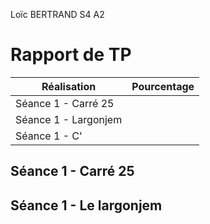 Loïc BERTRAND S4 A2

# Rapport de TP

| Réalisation          | Pourcentage |
| -------------------- | ----------- |
| Séance 1 - Carré 25  |             |
| Séance 1 - Largonjem |             |
| Séance 1 - C'        |             |

## Séance 1 - Carré 25

## Séance 1 - Le largonjem